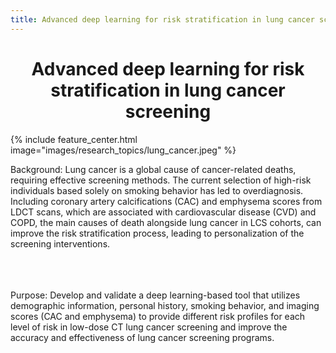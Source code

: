 ```yaml
---
title: Advanced deep learning for risk stratification in lung cancer screening
---
```


# <center><i class="Advanced deep learning for risk stratification in lung cancer screening"></i>Advanced deep learning for risk stratification in lung cancer screening</center>

{%
  include feature_center.html
  image="images/research_topics/lung_cancer.jpeg"
%}


Background: Lung cancer is a global cause of cancer-related deaths, requiring effective screening methods. The current selection of high-risk individuals based solely on smoking behavior has led to overdiagnosis. Including coronary artery calcifications (CAC) and emphysema scores from LDCT scans, which are associated with cardiovascular disease (CVD) and COPD, the main causes of death alongside lung cancer in LCS cohorts, can improve the risk stratification process, leading to personalization of the screening interventions.

<br><br><br>
Purpose: Develop and validate a deep learning-based tool that utilizes demographic information, personal history, smoking behavior, and imaging scores (CAC and emphysema) to provide different risk profiles for each level of risk in low-dose CT lung cancer screening and improve the accuracy and effectiveness of lung cancer screening programs.
